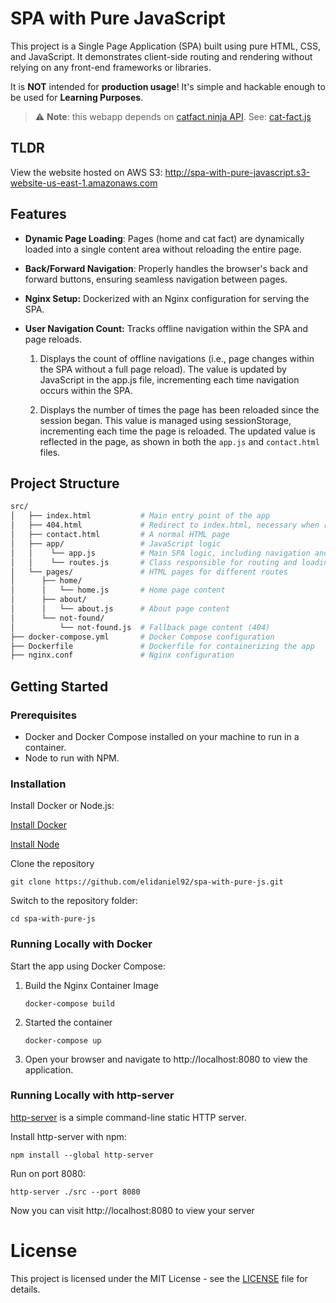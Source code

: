 # SPA with Pure JavaScript

This project is a Single Page Application (SPA) built using pure HTML, CSS, and JavaScript. It demonstrates client-side routing and rendering without relying on any front-end frameworks or libraries.

It is **NOT** intended for **production usage**! It's simple and hackable enough to be used for **Learning Purposes**.

> ⚠️ **Note**: this webapp depends on [catfact.ninja API](https://catfact.ninja/). See: [cat-fact.js](src/pages/cat-fact/cat-fact.js)

## TLDR

View the website hosted on AWS S3: http://spa-with-pure-javascript.s3-website-us-east-1.amazonaws.com

## Features

- **Dynamic Page Loading**: Pages (home and cat fact) are dynamically loaded into a single content area without reloading the entire page.
- **Back/Forward Navigation**: Properly handles the browser's back and forward buttons, ensuring seamless navigation between pages.
- **Nginx Setup:** Dockerized with an Nginx configuration for serving the SPA.
- **User Navigation Count:** Tracks offline navigation within the SPA and page reloads.

    1. Displays the count of offline navigations (i.e., page changes within the SPA without a full page reload). The value is updated by JavaScript in the app.js file, incrementing each time navigation occurs within the SPA.

    2. Displays the number of times the page has been reloaded since the session began. This value is managed using sessionStorage, incrementing each time the page is reloaded. The updated value is reflected in the page, as shown in both the `app.js` and `contact.html` files.

## Project Structure

```bash
src/
│   ├── index.html           # Main entry point of the app  
│   ├── 404.html             # Redirect to index.html, necessary when running with http-server (npm package)
│   ├── contact.html         # A normal HTML page
│   ├── app/                 # JavaScript logic
│   │    └── app.js          # Main SPA logic, including navigation and route handling
│   │    └── routes.js       # Class responsible for routing and loading page content
│   └── pages/               # HTML pages for different routes
│      ├── home/
│      │   └── home.js       # Home page content
│      ├── about/
│      │   └── about.js      # About page content
│      └── not-found/
│          └── not-found.js  # Fallback page content (404)
├── docker-compose.yml       # Docker Compose configuration
├── Dockerfile               # Dockerfile for containerizing the app
├── nginx.conf               # Nginx configuration
```

## Getting Started

### Prerequisites

- Docker and Docker Compose installed on your machine to run in a container.
- Node to run with NPM.

### Installation

Install Docker or Node.js:

[Install Docker](https://www.docker.com/) 

[Install Node](https://nodejs.org/)

Clone the repository

```
git clone https://github.com/elidaniel92/spa-with-pure-js.git
```

Switch to the repository folder:

```
cd spa-with-pure-js
```

### Running Locally with Docker

Start the app using Docker Compose:

1. Build the Nginx Container Image
    ```
    docker-compose build
    ```

2. Started the container
    ```
    docker-compose up
    ```

3. Open your browser and navigate to http://localhost:8080 to view the application.

### Running Locally with http-server

[http-server](https://www.npmjs.com/package/http-server) is a simple command-line static HTTP server. 

Install http-server with npm:

```
npm install --global http-server
```

Run on port 8080:

```
http-server ./src --port 8080
```

Now you can visit http://localhost:8080 to view your server

# License

This project is licensed under the MIT License - see the [LICENSE](./LICENSE) file for details.